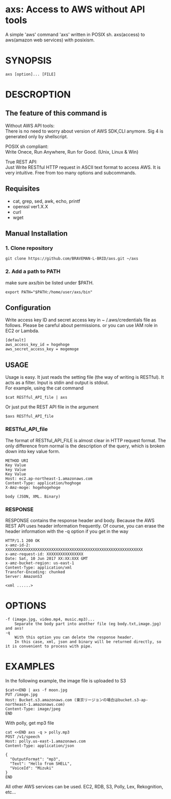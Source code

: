 # axs: Access to AWS without API tools
A simple 'aws' command 'axs' written in POSIX sh. axs(access) to aws(amazon web services) with posixism.

# SYNOPSIS
```
axs [option]... [FILE]
```
# DESCROPTION
## The feature of this command is
Without AWS API tools:  
There is no need to worry about version of AWS SDK,CLI anymore. Sig 4 is generated only by shellscript.

POSIX sh compliant:  
Write Onece, Run Anywhere, Run for Good. (Unix, Linux & Win)

True REST API:  
Just Write RESTful HTTP request in ASCII text format to access AWS. It is very intuitive. 
Free from too many options and subcommands.

## Requisites
- cat, grep, sed, awk, echo, printf
- openssl ver1.X.X
- curl
- wget

## Manual Installation
### 1. Clone repository
```
git clone https://github.com/BRAVEMAN-L-BRID/axs.git ~/axs
```
### 2. Add a path to PATH
make sure axs/bin be listed under $PATH.
```
export PATH="$PATH:/home/user/axs/bin"
```

## Configuration
Write access key ID and secret access key in ~ /.aws/credentials file as follows. Please be careful about permissions. or you can use IAM role in EC2 or Lambda.
```
[default]
aws_access_key_id = hogehoge
aws_secret_access_key = mogemoge
```

## USAGE
Usage is easy. It just reads the setting file (the way of writing is RESTful). It acts as a filter. Input is stdin and output is stdout.  
For example, using the cat command
```
$cat RESTful_API_file | axs
```
Or just put the REST API file in the argument
```
$axs RESTful_API_file
```
### RESTful_API_file
The format of RESTful_API_FILE is almost clear in HTTP request format. The only difference from normal is the description of the query, which is broken down into key value form.
```
METHOD URI    
Key Value
key Value
Key Value    
Host: ec2.ap-northeast-1.amazonaws.com 
Content-Type: application/hoghoge 
X-Amz-moge: hogehogehoge 

body (JSON, XML. Binary)
```
### RESPONSE
RESPONSE contains the response header and body. Because the AWS REST API uses header information frequently. Of course, you can erase the header information with the -q option if you get in the way
```
HTTP/1.1 200 OK
x-amz-id-2: XXXXXXXXXXXXXXXXXXXXXXXXXXXXXXXXXXXXXXXXXXXXXXXXXXXXXXXXXXXX
x-amz-request-id: XXXXXXXXXXXXXXXX
Date: Sat, 10 Jun 2017 XX:XX:XXX GMT
x-amz-bucket-region: us-east-1
Content-Type: application/xml
Transfer-Encoding: chunked
Server: AmazonS3

<xml ......>
```
# OPTIONS
```
-f (image.jpg, video.mp4, music.mp3)...
    Separate the body part into another file (eg body.txt,image.jpg) and axs!
-q
    With this option you can delete the response header. 
    In this case, xml, json and binary will be returned directly, so it is convenient to process with pipe.
```

# EXAMPLES
In the following example, the image file is uploaded to S3
```
$cat<<END | axs -f moon.jpg
PUT /image.jpg
Host: Bucket.s3.amazonaws.com (東京リージョンの場合はbucket.s3-ap-northeast-1.amazonaws.com)
Content-Type: image/jpeg
END
```

With polly, get mp3 file
```
cat <<END axs -q > polly.mp3
POST /v1/speech
Host: polly.us-east-1.amazonaws.com
Content-Type: application/json

{
  "OutputFormat": "mp3",
  "Text": "Hello from SHELL",
  "VoiceId": "Mizuki"
}
END
```
All other AWS services can be used. EC2, RDB, S3, Polly, Lex, Rekognition, etc...
